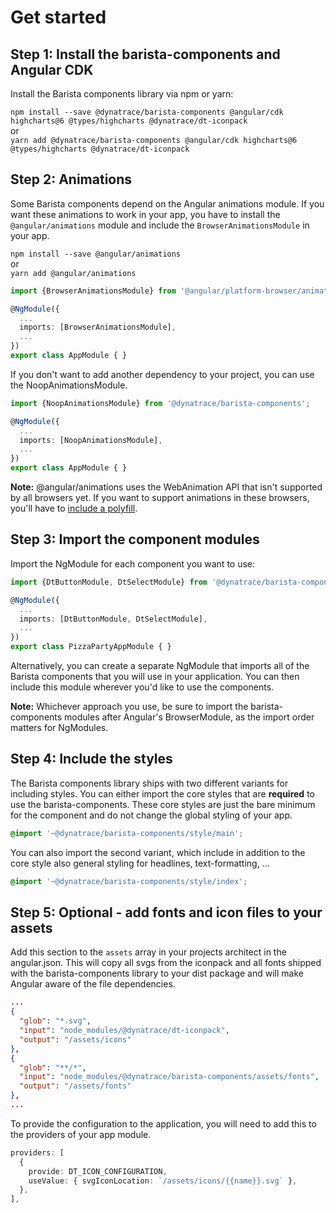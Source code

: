 # Get started

## Step 1: Install the barista-components and Angular CDK

Install the Barista components library via npm or yarn:

`npm install --save @dynatrace/barista-components @angular/cdk highcharts@6 @types/highcharts @dynatrace/dt-iconpack`  
or  
`yarn add @dynatrace/barista-components @angular/cdk highcharts@6 @types/highcharts @dynatrace/dt-iconpack`

## Step 2: Animations

Some Barista components depend on the Angular animations module. If you want
these animations to work in your app, you have to install the
`@angular/animations` module and include the `BrowserAnimationsModule` in your
app.

`npm install --save @angular/animations`  
or  
`yarn add @angular/animations`

```typescript
import {BrowserAnimationsModule} from '@angular/platform-browser/animations';

@NgModule({
  ...
  imports: [BrowserAnimationsModule],
  ...
})
export class AppModule { }
```

If you don't want to add another dependency to your project, you can use the
NoopAnimationsModule.

```typescript
import {NoopAnimationsModule} from '@dynatrace/barista-components';

@NgModule({
  ...
  imports: [NoopAnimationsModule],
  ...
})
export class AppModule { }
```

**Note:** @angular/animations uses the WebAnimation API that isn't supported by
all browsers yet. If you want to support animations in these browsers, you'll
have to
[include a polyfill](https://github.com/web-animations/web-animations-js).

## Step 3: Import the component modules

Import the NgModule for each component you want to use:

```typescript
import {DtButtonModule, DtSelectModule} from '@dynatrace/barista-components';

@NgModule({
  ...
  imports: [DtButtonModule, DtSelectModule],
  ...
})
export class PizzaPartyAppModule { }
```

Alternatively, you can create a separate NgModule that imports all of the
Barista components that you will use in your application. You can then include
this module wherever you'd like to use the components.

**Note:** Whichever approach you use, be sure to import the barista-components
modules after Angular's BrowserModule, as the import order matters for
NgModules.

## Step 4: Include the styles

The Barista components library ships with two different variants for including
styles. You can either import the core styles that are **required** to use the
barista-components. These core styles are just the bare minimum for the
component and do not change the global styling of your app.

```scss
@import '~@dynatrace/barista-components/style/main';
```

You can also import the second variant, which include in addition to the core
style also general styling for headlines, text-formatting, ...

```scss
@import '~@dynatrace/barista-components/style/index';
```

## Step 5: Optional - add fonts and icon files to your assets

Add this section to the `assets` array in your projects architect in the
angular.json. This will copy all svgs from the iconpack and all fonts shipped
with the barista-components library to your dist package and will make Angular
aware of the file dependencies.

```json
...
{
  "glob": "*.svg",
  "input": "node_modules/@dynatrace/dt-iconpack",
  "output": "/assets/icons"
},
{
  "glob": "**/*",
  "input": "node_modules/@dynatrace/barista-components/assets/fonts",
  "output": "/assets/fonts"
},
...
```

To provide the configuration to the application, you will need to add this to
the providers of your app module.

```typescript
providers: [
  {
    provide: DT_ICON_CONFIGURATION,
    useValue: { svgIconLocation: `/assets/icons/{{name}}.svg` },
  },
],
```
